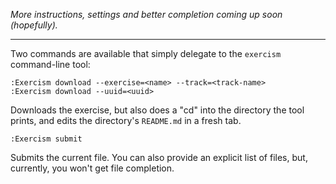 *More instructions, settings and better completion coming up soon (hopefully).*

<hr>

Two commands are available that simply delegate to the `exercism` command-line tool:


``` vim
:Exercism download --exercise=<name> --track=<track-name>
:Exercism download --uuid=<uuid>
```

Downloads the exercise, but also does a "cd" into the directory the tool prints, and edits the directory's `README.md` in a fresh tab.

``` vim
:Exercism submit
```

Submits the current file. You can also provide an explicit list of files, but, currently, you won't get file completion.
